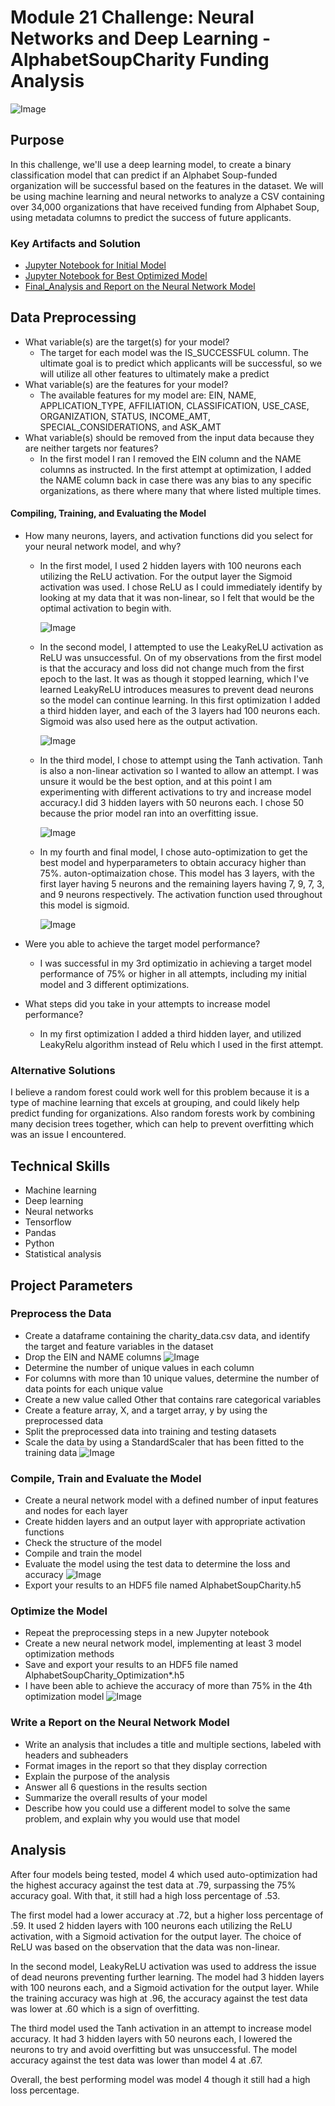# Module 21 Challenge: Neural Networks and Deep Learning - AlphabetSoupCharity Funding Analysis
![Image](./Images/NeuralNetwork_Image.png)

## Purpose

In this challenge, we'll use a deep learning model, to create a binary classification model that can predict if an Alphabet Soup-funded organization will be successful based on the features in the dataset. We will be using machine learning and neural networks to analyze a CSV containing over 34,000 organizations that have received funding from Alphabet Soup, using metadata columns to predict the success of future applicants.

### Key Artifacts and Solution

- [Jupyter Notebook for Initial Model](https://github.com/nidhi0684/deep-learning-challenge/blob/main/AlphabetSoupCharity.ipynb)
- [Jupyter Notebook for Best Optimized Model](https://github.com/nidhi0684/deep-learning-challenge/blob/main/AlphabetSoupCharity_Optimization3.ipynb)
- [Final_Analysis and Report on the Neural Network Model](https://github.com/nidhi0684/deep-learning-challenge/blob/main/AlphabetSoupCharity_Funding%20AnalysisReport.md)

## Data Preprocessing

- What variable(s) are the target(s) for your model?
    - The target for each model was the IS_SUCCESSFUL column. The ultimate goal is to predict which applicants will be successful, so we will utilize all other features to ultimately make a predict
- What variable(s) are the features for your model?
    - The available features for my model are: EIN, NAME, APPLICATION_TYPE, AFFILIATION, CLASSIFICATION, USE_CASE, ORGANIZATION, STATUS, INCOME_AMT, SPECIAL_CONSIDERATIONS, and ASK_AMT
- What variable(s) should be removed from the input data because they are neither targets nor features?
    - In the first model I ran I removed the EIN column and the NAME columns as instructed. In the first attempt at optimization, I added the NAME column back in case there was any bias to any specific organizations, as there where many that where listed multiple times. 

#### Compiling, Training, and Evaluating the Model
- How many neurons, layers, and activation functions did you select for your neural network model, and why?

    - In the first model, I used 2 hidden layers with 100 neurons each utilizing the ReLU activation. For the output layer the Sigmoid activation was used. I chose ReLU as I could immediately identify by looking at my data that it was non-linear, so I felt that would be the optimal activation to begin with.

        ![Image](./Images/FirstModel.png)
    - In the second model, I attempted to use the LeakyReLU activation as ReLU was unsuccessful. On of my observations from the first model is that the accuracy and loss did not change much from the first epoch to the last. It was as though it stopped learning, which I've learned LeakyReLU introduces measures to prevent dead neurons so the model can continue learning. In this first optimization I added a third hidden layer, and each of the 3 layers had 100 neurons each. Sigmoid was also used here as the output activation.

        ![Image](./Images/SecondModel.png)
    
    - In the third model, I chose to attempt using the Tanh activation. Tanh is also a non-linear activation so I wanted to allow an attempt. I was unsure it would be the best option, and at this point I am experimenting with different activations to try and increase model accuracy.I did 3 hidden layers with 50 neurons each. I chose 50 because the prior model ran into an overfitting issue.

        ![Image](./Images/ThirdModel.png)

    - In my fourth and final model, I chose auto-optimization to get the best model and hyperparameters to obtain accuracy higher than 75%. auton-optimaization chose. This model has 3 layers, with the first layer having 5 neurons and the remaining layers having 7, 9, 7, 3, and 9 neurons respectively. The activation function used throughout this model is sigmoid.

        ![Image](./Images/FourthModel.png)
- Were you able to achieve the target model performance?
    - I was successful in my 3rd optimizatio in achieving a target model performance of 75% or higher in all attempts, including my initial model and 3 different optimizations.

- What steps did you take in your attempts to increase model performance?
    - In my first optimization I added a third hidden layer, and utilized LeakyRelu algorithm instead of Relu which I used in the first attempt.

### Alternative Solutions

I believe a random forest could work well for this problem because it is a type of machine learning that excels at grouping, and could likely help predict funding for organizations. Also random forests work by combining many decision trees together, which can help to prevent overfitting which was an issue I encountered.

## Technical Skills
- Machine learning
- Deep learning
- Neural networks
- Tensorflow
- Pandas
- Python
- Statistical analysis  

## Project Parameters

### Preprocess the Data
- Create a dataframe containing the charity_data.csv data, and identify the target and feature variables in the dataset
- Drop the EIN and NAME columns ![Image](./Images/Drop_EIN_Name_Columns.png)
- Determine the number of unique values in each column
- For columns with more than 10 unique values, determine the number of data points for each unique value
- Create a new value called Other that contains rare categorical variables
- Create a feature array, X, and a target array, y by using the preprocessed data
- Split the preprocessed data into training and testing datasets
- Scale the data by using a StandardScaler that has been fitted to the training data ![Image](./Images/StandardScalar.png)

### Compile, Train and Evaluate the Model

- Create a neural network model with a defined number of input features and nodes for each layer
- Create hidden layers and an output layer with appropriate activation functions
- Check the structure of the model
- Compile and train the model
- Evaluate the model using the test data to determine the loss and accuracy ![Image](./Images/FirstModel_Accuracy.png)
- Export your results to an HDF5 file named AlphabetSoupCharity.h5

### Optimize the Model
- Repeat the preprocessing steps in a new Jupyter notebook
- Create a new neural network model, implementing at least 3 model optimization methods
- Save and export your results to an HDF5 file named AlphabetSoupCharity_Optimization*.h5
- I have been able to achieve the accuracy of more than 75% in the 4th optimization model ![Image](./Images/BestAccuracy.png)

### Write a Report on the Neural Network Model

- Write an analysis that includes a title and multiple sections, labeled with headers and subheaders
- Format images in the report so that they display correction
- Explain the purpose of the analysis
- Answer all 6 questions in the results section
- Summarize the overall results of your model
- Describe how you could use a different model to solve the same problem, and explain why you would use that model

## Analysis
After four models being tested, model 4 which used auto-optimization had the highest accuracy against the test data at .79, surpassing the 75% accuracy goal. With that, it still had a high loss percentage of .53.

The first model had a lower accuracy at .72, but a higher loss percentage of .59. It used 2 hidden layers with 100 neurons each utilizing the ReLU activation, with a Sigmoid activation for the output layer. The choice of ReLU was based on the observation that the data was non-linear.

In the second model, LeakyReLU activation was used to address the issue of dead neurons preventing further learning. The model had 3 hidden layers with 100 neurons each, and a Sigmoid activation for the output layer. While the training accuracy was high at .96, the accuracy against the test data was lower at .60 which is a sign of overfitting.

The third model used the Tanh activation in an attempt to increase model accuracy. It had 3 hidden layers with 50 neurons each, I lowered the neurons to try and avoid overfitting but was unsuccessful. The model accuracy against the test data was lower than model 4 at .67.

Overall, the best performing model was model 4 though it still had a high loss percentage.